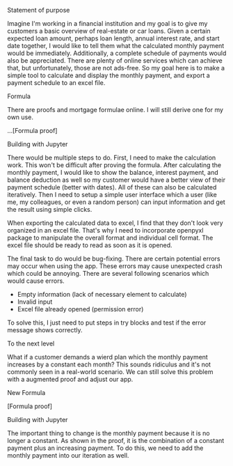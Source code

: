 Statement of purpose

Imagine I'm working in a financial institution and my goal is to give my customers a basic overview of real-estate or car loans. Given a certain expected loan amount, perhaps loan length, annual interest rate, and start date together, I would like to tell them what the calculated monthly payment would be immediately. Additionally, a complete schedule of payments would also be appreciated. There are plenty of online services which can achieve that, but unfortunately, those are not ads-free. So my goal here is to make a simple tool to calculate and display the monthly payment, and export a payment schedule to an excel file.

Formula

There are proofs and mortgage formulae online. I will still derive one for my own use.

...[Formula proof]

Building with Jupyter

There would be multiple steps to do. First, I need to make the calculation work. This won't be difficult after proving the formula. After calculating the monthly payment, I would like to show the balance, interest payment, and balance deduction as well so my customer would have a better view of their payment schedule (better with dates). All of these can also be calculated iteratively. Then I need to setup a simple user interface which a user (like me, my colleagues, or even a random person) can input information and get the result using simple clicks.

When exporting the calculated data to excel, I find that they don't look very organized in an excel file. That's why I need to incorporate openpyxl package to manipulate the overall format and individual cell format. The excel file should be ready to read as soon as it is opened.

The final task to do would be bug-fixing. There are certain potential errors may occur when using the app. These errors may cause unexpected crash which could be annoying. There are several following scenarios which would cause errors.
- Empty information (lack of necessary element to calculate)
- Invalid input
- Excel file already opened (permission error)

To solve this, I just need to put steps in try blocks and test if the error message shows correctly.

To the next level

What if a customer demands a wierd plan which the monthly payment increases by a constant each month? This sounds ridiculus and it's not commonly seen in a real-world scenario. We can still solve this problem with a augmented proof and adjust our app.

New Formula

[Formula proof]

Building with Jupyter

The important thing to change is the monthly payment because it is no longer a constant. As shown in the proof, it is the combination of a constant payment plus an increasing payment. To do this, we need to add the monthly payment into our iteration as well.
